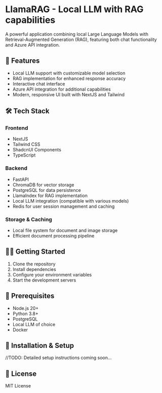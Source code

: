 # LlamaRAG - Local LLM with RAG capabilities

A powerful application combining local Large Language Models with Retrieval-Augmented Generation (RAG), featuring both chat functionality and Azure API integration.

## 🚀 Features

- Local LLM support with customizable model selection
- RAG implementation for enhanced response accuracy
- Interactive chat interface
- Azure API integration for additional capabilities
- Modern, responsive UI built with NextJS and Tailwind

## 🛠️ Tech Stack

### Frontend
- NextJS
- Tailwind CSS
- ShadcnUI Components
- TypeScript

### Backend
- FastAPI
- ChromaDB for vector storage
- PostgreSQL for data persistence
- LlamaIndex for RAG implementation
- Local LLM integration (compatible with various models)
- Redis for user session management and caching

### Storage & Caching
- Local file system for document and image storage
- Efficient document processing pipeline

## 🏃‍♂️ Getting Started

1. Clone the repository
2. Install dependencies
3. Configure your environment variables
4. Start the development servers

## 📝 Prerequisites

- Node.js 20+
- Python 3.8+
- PostgreSQL
- Local LLM of choice
- Docker

## 🔧 Installation & Setup

//TODO:
Detailed setup instructions coming soon...

## 📄 License

MIT License
